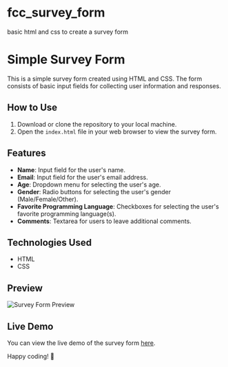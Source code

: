 # fcc_survey_form
 basic html and css to create a survey form

 # Simple Survey Form

This is a simple survey form created using HTML and CSS. The form consists of basic input fields for collecting user information and responses.

## How to Use

1. Download or clone the repository to your local machine.
2. Open the `index.html` file in your web browser to view the survey form.

## Features

- **Name**: Input field for the user's name.
- **Email**: Input field for the user's email address.
- **Age**: Dropdown menu for selecting the user's age.
- **Gender**: Radio buttons for selecting the user's gender (Male/Female/Other).
- **Favorite Programming Language**: Checkboxes for selecting the user's favorite programming language(s).
- **Comments**: Textarea for users to leave additional comments.

## Technologies Used

- HTML
- CSS

## Preview

![Survey Form Preview](survey-form-preview.png)

## Live Demo

You can view the live demo of the survey form [here](https://example.com).

Happy coding! 🚀
